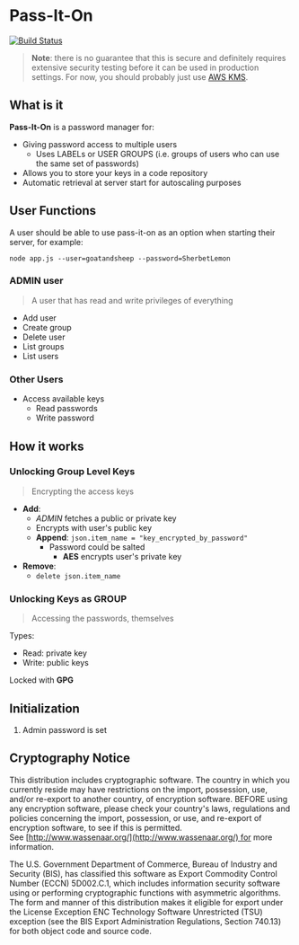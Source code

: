 # Pass-It-On

[![Build Status](https://travis-ci.org/goatandsheep/pass-it-on.svg?branch=master)](https://travis-ci.org/goatandsheep/pass-it-on)

> **Note**: there is no guarantee that this is secure and definitely requires extensive security testing before it can be used in production settings. For now, you should probably just use [AWS KMS](https://aws.amazon.com/documentation/kms/).

## What is it

**Pass-It-On** is a password manager for:

- Giving password access to multiple users
  - Uses LABELs or USER GROUPS (i.e. groups of users who can use the same set of passwords)
- Allows you to store your keys in a code repository
- Automatic retrieval at server start for autoscaling purposes

## User Functions

A user should be able to use pass-it-on as an option when starting their server, for example:

`node app.js --user=goatandsheep --password=SherbetLemon`

### ADMIN user

> A user that has read and write privileges of everything

- Add user
- Create group
- Delete user
- List groups
- List users

### Other Users

- Access available keys
  - Read passwords
  - Write password

## How it works

### Unlocking Group Level Keys

> Encrypting the access keys

- **Add**:
  - *ADMIN* fetches a public or private key
  - Encrypts with user's public key
  - **Append**: `json.item_name = "key_encrypted_by_password"`
    - Password could be salted
      - **AES** encrypts user's private key
- **Remove**:
  - `delete json.item_name`

### Unlocking Keys as GROUP

> Accessing the passwords, themselves

Types:

- Read: private key
- Write: public keys

Locked with **GPG**

## Initialization

1. Admin password is set

## Cryptography Notice

This distribution includes cryptographic software. The country in which you currently reside may have restrictions on the import, possession, use, and/or re-export to another country, of encryption software. BEFORE using any encryption software, please check your country's laws, regulations and policies concerning the import, possession, or use, and re-export of encryption software, to see if this is permitted. See [http://www.wassenaar.org/](http://www.wassenaar.org/) for more information.

The U.S. Government Department of Commerce, Bureau of Industry and Security (BIS), has classified this software as Export Commodity Control Number (ECCN) 5D002.C.1, which includes information security software using or performing cryptographic functions with asymmetric algorithms. The form and manner of this distribution makes it eligible for export under the License Exception ENC Technology Software Unrestricted (TSU) exception (see the BIS Export Administration Regulations, Section 740.13) for both object code and source code.
